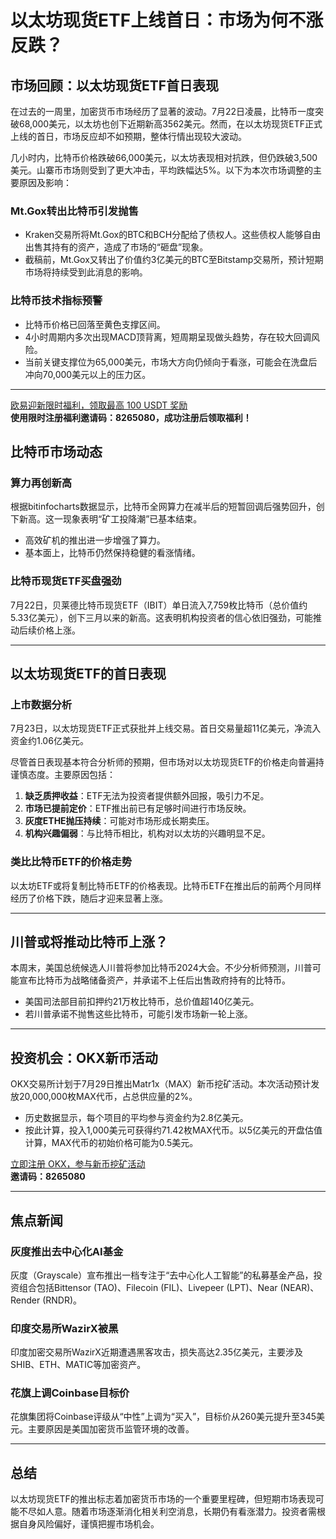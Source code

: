 # 以太坊现货ETF上线首日：市场为何不涨反跌？



## 市场回顾：以太坊现货ETF首日表现

在过去的一周里，加密货币市场经历了显著的波动。7月22日凌晨，比特币一度突破68,000美元，以太坊也创下近期新高3562美元。然而，在以太坊现货ETF正式上线的首日，市场反应却不如预期，整体行情出现较大波动。

几小时内，比特币价格跌破66,000美元，以太坊表现相对抗跌，但仍跌破3,500美元。山寨币市场则受到了更大冲击，平均跌幅达5%。以下为本次市场调整的主要原因及影响：

### Mt.Gox转出比特币引发抛售
- Kraken交易所将Mt.Gox的BTC和BCH分配给了债权人。这些债权人能够自由出售其持有的资产，造成了市场的“砸盘”现象。
- 截稿前，Mt.Gox又转出了价值约3亿美元的BTC至Bitstamp交易所，预计短期市场将持续受到此消息的影响。

### 比特币技术指标预警
- 比特币价格已回落至黄色支撑区间。
- 4小时周期内多次出现MACD顶背离，短周期呈现做头趋势，存在较大回调风险。
- 当前关键支撑位为65,000美元，市场大方向仍倾向于看涨，可能会在洗盘后冲向70,000美元以上的压力区。

---


[欧易迎新限时福利，领取最高 100 USDT 奖励](https://bit.ly/OKXe)  
**使用限时注册福利邀请码：8265080，成功注册后领取福利！**

## 比特币市场动态

### 算力再创新高
根据bitinfocharts数据显示，比特币全网算力在减半后的短暂回调后强势回升，创下新高。这一现象表明“矿工投降潮”已基本结束。

- 高效矿机的推出进一步增强了算力。
- 基本面上，比特币仍然保持稳健的看涨情绪。

### 比特币现货ETF买盘强劲
7月22日，贝莱德比特币现货ETF（IBIT）单日流入7,759枚比特币（总价值约5.33亿美元），创下三月以来的新高。这表明机构投资者的信心依旧强劲，可能推动后续价格上涨。

---

## 以太坊现货ETF的首日表现

### 上市数据分析
7月23日，以太坊现货ETF正式获批并上线交易。首日交易量超11亿美元，净流入资金约1.06亿美元。

尽管首日表现基本符合分析师的预期，但市场对以太坊现货ETF的价格走向普遍持谨慎态度。主要原因包括：

1. **缺乏质押收益**：ETF无法为投资者提供额外回报，吸引力不足。
2. **市场已提前定价**：ETF推出前已有足够时间进行市场反映。
3. **灰度ETHE抛压持续**：可能对市场形成长期卖压。
4. **机构兴趣偏弱**：与比特币相比，机构对以太坊的兴趣明显不足。

### 类比比特币ETF的价格走势
以太坊ETF或将复制比特币ETF的价格表现。比特币ETF在推出后的前两个月同样经历了价格下跌，随后才迎来显著上涨。

---

## 川普或将推动比特币上涨？

本周末，美国总统候选人川普将参加比特币2024大会。不少分析师预测，川普可能宣布比特币为战略储备资产，并承诺不上任后出售政府持有的比特币。

- 美国司法部目前扣押约21万枚比特币，总价值超140亿美元。
- 若川普承诺不抛售这些比特币，可能引发市场新一轮上涨。

---

## 投资机会：OKX新币活动

OKX交易所计划于7月29日推出Matr1x（MAX）新币挖矿活动。本次活动预计发放20,000,000枚MAX代币，占总供应量的2%。

- 历史数据显示，每个项目的平均参与资金约为2.8亿美元。
- 按此计算，投入1,000美元可获得约71.42枚MAX代币。以5亿美元的开盘估值计算，MAX代币的初始价格可能为0.5美元。

[立即注册 OKX，参与新币挖矿活动](https://bit.ly/OKXe)  
**邀请码：8265080**

---

## 焦点新闻

### 灰度推出去中心化AI基金
灰度（Grayscale）宣布推出一档专注于“去中心化人工智能”的私募基金产品，投资组合包括Bittensor (TAO)、Filecoin (FIL)、Livepeer (LPT)、Near (NEAR)、Render (RNDR)。

### 印度交易所WazirX被黑
印度加密交易所WazirX近期遭遇黑客攻击，损失高达2.35亿美元，主要涉及SHIB、ETH、MATIC等加密资产。

### 花旗上调Coinbase目标价
花旗集团将Coinbase评级从“中性”上调为“买入”，目标价从260美元提升至345美元。主要原因是美国加密货币监管环境的改善。

---

## 总结

以太坊现货ETF的推出标志着加密货币市场的一个重要里程碑，但短期市场表现可能不尽如人意。随着市场逐渐消化相关利空消息，长期仍有看涨潜力。投资者需根据自身风险偏好，谨慎把握市场机会。
